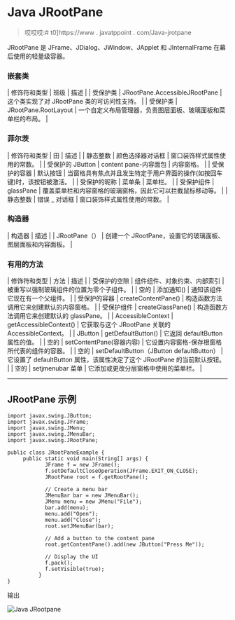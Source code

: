 # Java JRootPane

> 哎哎哎:# t0]https://www . javatppoint . com/Java-jrotpane

JRootPane 是 JFrame、JDialog、JWindow、JApplet 和 JInternalFrame 在幕后使用的轻量级容器。

### 嵌套类

| 修饰符和类型 | 班级 | 描述 |
| 受保护类 | JRootPane.AccessibleJRootPane | 这个类实现了对 JRootPane 类的可访问性支持。 |
| 受保护类 | JRootPane.RootLayout | 一个自定义布局管理器，负责图层面板、玻璃面板和菜单栏的布局。 |

### 菲尔茨

| 修饰符和类型 | 田 | 描述 |
| 静态整数 | 颜色选择器对话框 | 窗口装饰样式属性使用的常数。 |
| 受保护的 JButton | content pane-内容面包 | 内容窗格。 |
| 受保护的容器 | 默认按钮 | 当窗格具有焦点并且发生特定于用户界面的操作(如按回车键)时，该按钮被激活。 |
| 受保护的昵称 | 菜单条 | 菜单栏。 |
| 受保护组件 | glassPane | 覆盖菜单栏和内容窗格的玻璃窗格，因此它可以拦截鼠标移动等。 |
| 静态整数 | 错误 _ 对话框 | 窗口装饰样式属性使用的常数。 |

### 构造器

| 构造器 | 描述 |
| JRootPane（） | 创建一个 JRootPane，设置它的玻璃面板、图层面板和内容面板。 |

### 有用的方法

| 修饰符和类型 | 方法 | 描述 |
| 受保护的空隙 | 组件组件、对象约束、内部索引 | 被重写以强制玻璃组件的位置为零个子组件。 |
| 空的 | 添加通知() | 通知该组件它现在有一个父组件。 |
| 受保护的容器 | createContentPane() | 构造函数方法调用它来创建默认的内容窗格。 |
| 受保护组件 | createGlassPane() | 构造函数方法调用它来创建默认的 glassPane。 |
| AccessibleContext | getAccessibleContext() | 它获取与这个 JRootPane 关联的 AccessibleContext。 |
| JButton | getDefaultButton() | 它返回 defaultButton 属性的值。 |
| 空的 | setContentPane(容器内容) | 它设置内容窗格-保存根窗格所代表的组件的容器。 |
| 空的 | setDefaultButton（JButton defaultButton） | 它设置了 defaultButton 属性，该属性决定了这个 JRootPane 的当前默认按钮。 |
| 空的 | setjmenubar 菜单 | 它添加或更改分层窗格中使用的菜单栏。 |

* * *

## JRootPane 示例

```
import javax.swing.JButton;
import javax.swing.JFrame;
import javax.swing.JMenu;
import javax.swing.JMenuBar;
import javax.swing.JRootPane;

public class JRootPaneExample {
	 public static void main(String[] args) {
		    JFrame f = new JFrame();
		    f.setDefaultCloseOperation(JFrame.EXIT_ON_CLOSE);
		    JRootPane root = f.getRootPane();

		    // Create a menu bar
		    JMenuBar bar = new JMenuBar();
		    JMenu menu = new JMenu("File");
		    bar.add(menu);
		    menu.add("Open");
		    menu.add("Close");
		    root.setJMenuBar(bar);

		    // Add a button to the content pane
		    root.getContentPane().add(new JButton("Press Me"));

		    // Display the UI
		    f.pack();
		    f.setVisible(true);
		  }
}

```

输出

![Java JRootpane ](../img/2c857b9353ea6c305ee81d2d836d4124.png)